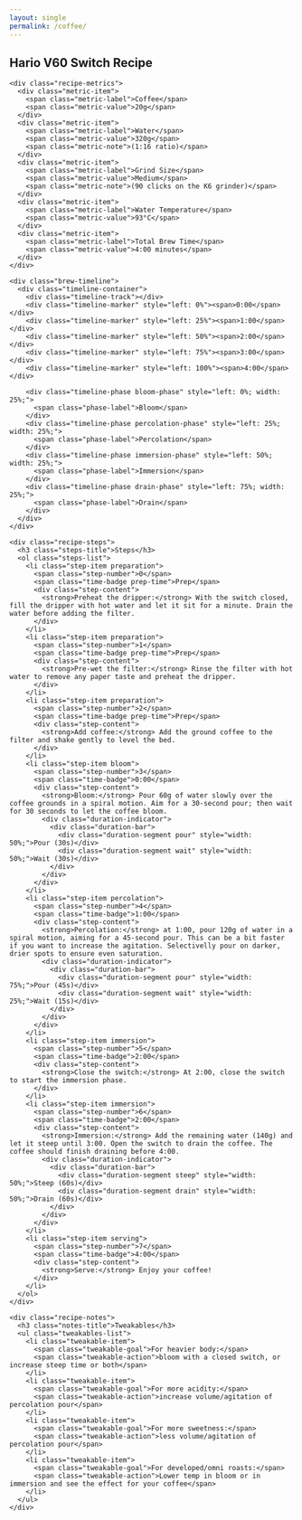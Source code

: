 ```yaml
---
layout: single
permalink: /coffee/
---
```


<div class="coffee-page">
  <div class="recipe-card">
    <h2 class="recipe-title">Hario V60 Switch Recipe</h2>
    
    <div class="recipe-metrics">
      <div class="metric-item">
        <span class="metric-label">Coffee</span>
        <span class="metric-value">20g</span>
      </div>
      <div class="metric-item">
        <span class="metric-label">Water</span>
        <span class="metric-value">320g</span>
        <span class="metric-note">(1:16 ratio)</span>
      </div>
      <div class="metric-item">
        <span class="metric-label">Grind Size</span>
        <span class="metric-value">Medium</span>
        <span class="metric-note">(90 clicks on the K6 grinder)</span>
      </div>
      <div class="metric-item">
        <span class="metric-label">Water Temperature</span>
        <span class="metric-value">93°C</span>
      </div>
      <div class="metric-item">
        <span class="metric-label">Total Brew Time</span>
        <span class="metric-value">4:00 minutes</span>
      </div>
    </div>

    <div class="brew-timeline">
      <div class="timeline-container">
        <div class="timeline-track"></div>
        <div class="timeline-marker" style="left: 0%"><span>0:00</span></div>
        <div class="timeline-marker" style="left: 25%"><span>1:00</span></div>
        <div class="timeline-marker" style="left: 50%"><span>2:00</span></div>
        <div class="timeline-marker" style="left: 75%"><span>3:00</span></div>
        <div class="timeline-marker" style="left: 100%"><span>4:00</span></div>
        
        <div class="timeline-phase bloom-phase" style="left: 0%; width: 25%;">
          <span class="phase-label">Bloom</span>
        </div>
        <div class="timeline-phase percolation-phase" style="left: 25%; width: 25%;">
          <span class="phase-label">Percolation</span>
        </div>
        <div class="timeline-phase immersion-phase" style="left: 50%; width: 25%;">
          <span class="phase-label">Immersion</span>
        </div>
        <div class="timeline-phase drain-phase" style="left: 75%; width: 25%;">
          <span class="phase-label">Drain</span>
        </div>
      </div>
    </div>

    <div class="recipe-steps">
      <h3 class="steps-title">Steps</h3>
      <ol class="steps-list">
        <li class="step-item preparation">
          <span class="step-number">0</span>
          <span class="time-badge prep-time">Prep</span>
          <div class="step-content">
            <strong>Preheat the dripper:</strong> With the switch closed, fill the dripper with hot water and let it sit for a minute. Drain the water before adding the filter.
          </div>
        </li>
        <li class="step-item preparation">
          <span class="step-number">1</span>
          <span class="time-badge prep-time">Prep</span>
          <div class="step-content">
            <strong>Pre-wet the filter:</strong> Rinse the filter with hot water to remove any paper taste and preheat the dripper.
          </div>
        </li>
        <li class="step-item preparation">
          <span class="step-number">2</span>
          <span class="time-badge prep-time">Prep</span>
          <div class="step-content">
            <strong>Add coffee:</strong> Add the ground coffee to the filter and shake gently to level the bed.
          </div>
        </li>
        <li class="step-item bloom">
          <span class="step-number">3</span>
          <span class="time-badge">0:00</span>
          <div class="step-content">
            <strong>Bloom:</strong> Pour 60g of water slowly over the coffee grounds in a spiral motion. Aim for a 30-second pour; then wait for 30 seconds to let the coffee bloom.
            <div class="duration-indicator">
              <div class="duration-bar">
                <div class="duration-segment pour" style="width: 50%;">Pour (30s)</div>
                <div class="duration-segment wait" style="width: 50%;">Wait (30s)</div>
              </div>
            </div>
          </div>
        </li>
        <li class="step-item percolation">
          <span class="step-number">4</span>
          <span class="time-badge">1:00</span>
          <div class="step-content">
            <strong>Percolation:</strong> at 1:00, pour 120g of water in a spiral motion, aiming for a 45-second pour. This can be a bit faster if you want to increase the agitation. Selectivelly pour on darker, drier spots to ensure even saturation.
            <div class="duration-indicator">
              <div class="duration-bar">
                <div class="duration-segment pour" style="width: 75%;">Pour (45s)</div>
                <div class="duration-segment wait" style="width: 25%;">Wait (15s)</div>
              </div>
            </div>
          </div>
        </li>
        <li class="step-item immersion">
          <span class="step-number">5</span>
          <span class="time-badge">2:00</span>
          <div class="step-content">
            <strong>Close the switch:</strong> At 2:00, close the switch to start the immersion phase.
          </div>
        </li>
        <li class="step-item immersion">
          <span class="step-number">6</span>
          <span class="time-badge">2:00</span>
          <div class="step-content">
            <strong>Immersion:</strong> Add the remaining water (140g) and let it steep until 3:00. Open the switch to drain the coffee. The coffee should finish draining before 4:00.
            <div class="duration-indicator">
              <div class="duration-bar">
                <div class="duration-segment steep" style="width: 50%;">Steep (60s)</div>
                <div class="duration-segment drain" style="width: 50%;">Drain (60s)</div>
              </div>
            </div>
          </div>
        </li>
        <li class="step-item serving">
          <span class="step-number">7</span>
          <span class="time-badge">4:00</span>
          <div class="step-content">
            <strong>Serve:</strong> Enjoy your coffee!
          </div>
        </li>
      </ol>
    </div>

    <div class="recipe-notes">
      <h3 class="notes-title">Tweakables</h3>
      <ul class="tweakables-list">
        <li class="tweakable-item">
          <span class="tweakable-goal">For heavier body:</span> 
          <span class="tweakable-action">bloom with a closed switch, or increase steep time or both</span>
        </li>
        <li class="tweakable-item">
          <span class="tweakable-goal">For more acidity:</span> 
          <span class="tweakable-action">increase volume/agitation of percolation pour</span>
        </li>
        <li class="tweakable-item">
          <span class="tweakable-goal">For more sweetness:</span> 
          <span class="tweakable-action">less volume/agitation of percolation pour</span>
        </li>
        <li class="tweakable-item">
          <span class="tweakable-goal">For developed/omni roasts:</span> 
          <span class="tweakable-action">Lower temp in bloom or in immersion and see the effect for your coffee</span>
        </li>
      </ul>
    </div>
  </div>
</div>
